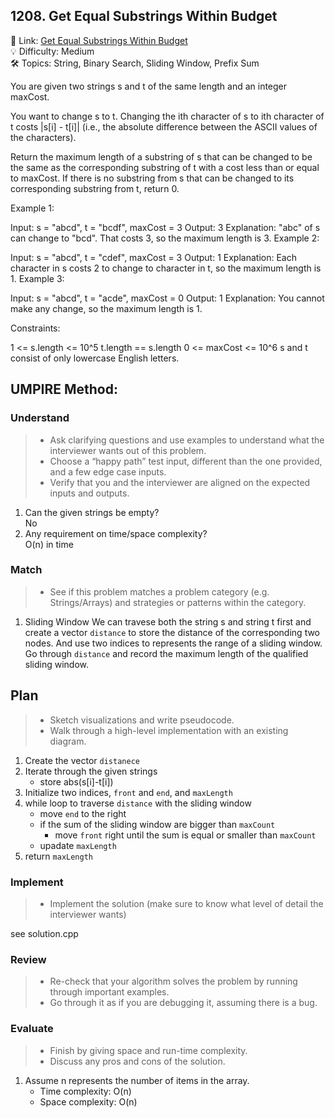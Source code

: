 ## 1208. Get Equal Substrings Within Budget
🔗 Link: [Get Equal Substrings Within Budget](https://leetcode.com/problems/get-equal-substrings-within-budget/description/)  
💡 Difficulty: Medium  
🛠️ Topics: String, Binary Search, Sliding Window, Prefix Sum

You are given two strings s and t of the same length and an integer maxCost.

You want to change s to t. Changing the ith character of s to ith character of t costs |s[i] - t[i]| (i.e., the absolute difference between the ASCII values of the characters).

Return the maximum length of a substring of s that can be changed to be the same as the corresponding substring of t with a cost less than or equal to maxCost. If there is no substring from s that can be changed to its corresponding substring from t, return 0.

 

Example 1:

Input: s = "abcd", t = "bcdf", maxCost = 3
Output: 3
Explanation: "abc" of s can change to "bcd".
That costs 3, so the maximum length is 3.
Example 2:

Input: s = "abcd", t = "cdef", maxCost = 3
Output: 1
Explanation: Each character in s costs 2 to change to character in t,  so the maximum length is 1.
Example 3:

Input: s = "abcd", t = "acde", maxCost = 0
Output: 1
Explanation: You cannot make any change, so the maximum length is 1.
 

Constraints:

1 <= s.length <= 10^5
t.length == s.length
0 <= maxCost <= 10^6
s and t consist of only lowercase English letters.
## UMPIRE Method:

### Understand
> - Ask clarifying questions and use examples to understand what the interviewer wants out of this problem.
> - Choose a “happy path” test input, different than the one provided, and a few edge case inputs.
> - Verify that you and the interviewer are aligned on the expected inputs and outputs.
1. Can the given strings be empty?  
   No
3. Any requirement on time/space complexity?  
   O(n) in time
### Match
> - See if this problem matches a problem category (e.g. Strings/Arrays) and strategies or patterns within the category.
1. Sliding Window
   We can travese both the string s and string t first and create a vector `distance` to store the distance of the corresponding two nodes. And use two indices to represents the range
   of a sliding window. Go through `distance` and record the maximum length of the qualified sliding window.    
## Plan
> - Sketch visualizations and write pseudocode.
> - Walk through a high-level implementation with an existing diagram.

1. Create the vector `distanece`
2. Iterate through the given strings
   - store abs(s[i]-t[i]) 
3. Initialize two indices, `front` and `end`, and  `maxLength`
4. while loop to traverse `distance` with the sliding window
   - move `end` to the right
   - if the sum of the sliding window are bigger than `maxCount`
     - move `front` right until the sum is equal or smaller than `maxCount`
   - upadate `maxLength`
5. return `maxLength` 

### Implement
> - Implement the solution (make sure to know what level of detail the interviewer wants)  

see solution.cpp
### Review
> - Re-check that your algorithm solves the problem by running through important examples.
> - Go through it as if you are debugging it, assuming there is a bug.
### Evaluate
> - Finish by giving space and run-time complexity.
> - Discuss any pros and cons of the solution.
1. Assume n represents the number of items in the array.
   - Time complexity: O(n)
   - Space complexity: O(n)

